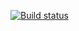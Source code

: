 
[![Build status](https://ci.appveyor.com/api/projects/status/w1ck8g26v98r6est?svg=true)](https://ci.appveyor.com/project/Negrustin/sselenide)
